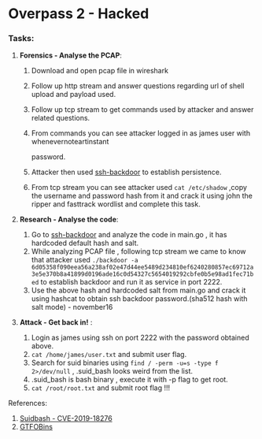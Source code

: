 # Overpass 2 - Hacked

### **Tasks**:

1. **Forensics - Analyse the PCAP**:
   1. Download and open pcap file in wireshark
   2. Follow up http stream and answer questions regarding url of shell upload and payload used.
   3. Follow up tcp stream to get commands used by attacker and answer related questions.
   4.  From commands you can see attacker logged in as james user with whenevernoteartinstant

       password.
   5. Attacker then used [ssh-backdoor](https://github.com/NinjaJc01/ssh-backdoor) to establish persistence.
   6. From tcp stream you can see attacker used `cat /etc/shadow` ,copy the username and password hash from it and crack it using john the ripper and fasttrack wordlist and complete this task.
2.  **Research - Analyse the code**:

    1. Go to [ssh-backdoor](https://github.com/NinjaJc01/ssh-backdoor) and analyze the code in main.go , it has hardcoded default hash and salt.
    2. While analyzing PCAP file , following tcp stream we came to know that attacker used `./backdoor -a 6d05358f090eea56a238af02e47d44ee5489d234810ef6240280857ec69712a3e5e370b8a41899d0196ade16c0d54327c5654019292cbfe0b5e98ad1fec71bed` to establish backdoor and run it as service in port 2222.
    3. Use the above hash and hardcoded salt from main.go and crack it using hashcat to obtain ssh backdoor password.(sha512 hash with salt mode) - november16


3.  **Attack - Get back in!** :

    1. Login as james using ssh on port 2222 with the password obtained above.
    2. `cat /home/james/user.txt` and submit user flag.
    3. Search for suid binaries using `find / -perm -u=s -type f 2>/dev/null`  , .suid\_bash looks weird from the list.
    4. .suid\_bash is bash binary , execute it with -p flag to get root.&#x20;
    5. `cat /root/root.txt` and submit root flag !!!



References:

1. [Suidbash - CVE-2019-18276](https://amriunix.com/post/cve-2019-18276-suidbash/)
2. [GTFOBins](https://gtfobins.github.io/gtfobins/bash/)
